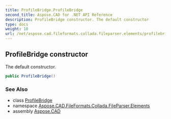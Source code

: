 ```yaml
---
title: ProfileBridge.ProfileBridge
second_title: Aspose.CAD for .NET API Reference
description: ProfileBridge constructor. The default constructor
type: docs
weight: 10
url: /net/aspose.cad.fileformats.collada.fileparser.elements/profilebridge/profilebridge/
---
```

## ProfileBridge constructor

The default constructor.

```csharp
public ProfileBridge()
```

### See Also

* class [ProfileBridge](../)
* namespace [Aspose.CAD.FileFormats.Collada.FileParser.Elements](../../profilebridge/)
* assembly [Aspose.CAD](../../../)


